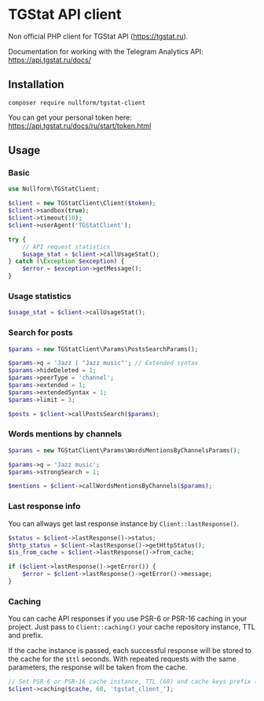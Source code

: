 # TGStat API client

Non official PHP client for TGStat API (https://tgstat.ru).

Documentation for working with the Telegram Analytics API:
https://api.tgstat.ru/docs/

## Installation

```
composer require nullform/tgstat-client
```

You can get your personal token here: https://api.tgstat.ru/docs/ru/start/token.html

## Usage

### Basic

```php
use Nullform\TGStatClient;

$client = new TGStatClient\Client($token);
$client->sandbox(true);
$client->timeout(10);
$client->userAgent('TGStatClient');

try {
    // API request statistics
    $usage_stat = $client->callUsageStat();
} catch (\Exception $exception) {
    $error = $exception->getMessage();
}
```

### Usage statistics

```php
$usage_stat = $client->callUsageStat();
```

### Search for posts

```php
$params = new TGStatClient\Params\PostsSearchParams();

$params->q = 'Jazz | "Jazz music"'; // Extended syntax
$params->hideDeleted = 1;
$params->peerType = 'channel';
$params->extended = 1;
$params->extendedSyntax = 1;
$params->limit = 3;

$posts = $client->callPostsSearch($params);
```

### Words mentions by channels

```php
$params = new TGStatClient\Params\WordsMentionsByChannelsParams();

$params->q = 'Jazz music';
$params->strongSearch = 1;

$mentions = $client->callWordsMentionsByChannels($params);
```

### Last response info

You can allways get last response instance by `Client::lastResponse()`.

```php
$status = $client->lastResponse()->status;
$http_status = $client->lastResponse()->getHttpStatus();
$is_from_cache = $client->lastResponse()->from_cache;

if ($client->lastResponse()->getError()) {
    $error = $client->lastResponse()->getError()->message;
}
```

### Caching

You can cache API responses if you use PSR-6 or PSR-16 caching in your project.
Just pass to `Client::caching()` your cache repository instance, TTL and prefix.

If the cache instance is passed, each successful response will be stored to the cache for the `$ttl` seconds.
With repeated requests with the same parameters, the response will be taken from the cache.

```php
// Set PSR-6 or PSR-16 cache instance, TTL (60) and cache keys prefix (tgstat_client_)
$client->caching($cache, 60, 'tgstat_client_');
```